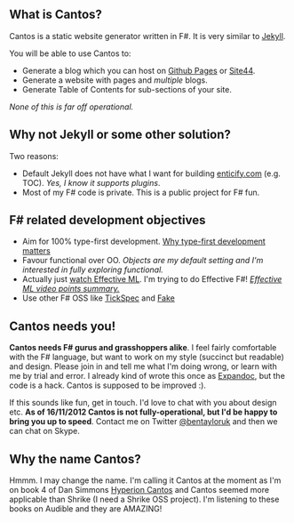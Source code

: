 ## What is Cantos?

Cantos is a static website generator written in F#.  It is very similar to [Jekyll](https://github.com/mojombo/jekyll).

You will be able to use Cantos to:

* Generate a blog which you can host on [Github Pages](http://pages.github.com/) or [Site44](http://www.site44.com/).
* Generate a website with pages and *multiple* blogs.
* Generate Table of Contents for sub-sections of your site.

*None of this is far off operational.*

## Why not Jekyll or some other solution?

Two reasons:

- Default Jekyll does not have what I want for building [enticify.com](http://www.enticify.com) (e.g. TOC).  *Yes, I know it supports plugins*.
- Most of my F# code is private.  This is a public project for F# fun.

## F# related development objectives

* Aim for 100% type-first development.  [Why type-first development matters](http://tomasp.net/blog/type-first-development.aspx)
* Favour functional over OO.  *Objects are my default setting and I'm interested in fully exploring functional.*
* Actually just [watch Effective ML](http://vimeo.com/14313378).  I'm trying to do Effective F#!  *[Effective ML video points summary.](https://ocaml.janestreet.com/?q=node/75)*
* Use other F# OSS like [TickSpec](http://tickspec.codeplex.com/) and [Fake](https://github.com/fsharp/FAKE)

## Cantos needs you!

**Cantos needs F# gurus and grasshoppers alike**.  I feel fairly comfortable with the F# language, but want to work on my style (succinct but readable) and design.  Please join in and tell me what I'm doing wrong, or learn with me by trial and error.  I already kind of wrote this once as [Expandoc](https://github.com/bentayloruk/expandoc), but the code is a hack.  Cantos is supposed to be improved :).  

If this sounds like fun, get in touch.  I'd love to chat with you about design etc.  **As of 16/11/2012 Cantos is not fully-operational, but I'd be happy to bring you up to speed**.  Contact me on Twitter [@bentayloruk](https://twitter.com/bentayloruk) and then we can chat on Skype.

## Why the name Cantos?

Hmmm.  I may change the name.  I'm calling it Cantos at the moment as I'm on book 4 of Dan Simmons [Hyperion Cantos](http://en.wikipedia.org/wiki/Hyperion_Cantos) and Cantos seemed more applicable than Shrike (I need a Shrike OSS project).  I'm listening to these books on Audible and they are AMAZING!




